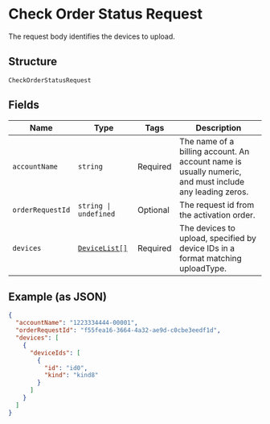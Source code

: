 
# Check Order Status Request

The request body identifies the devices to upload.

## Structure

`CheckOrderStatusRequest`

## Fields

| Name | Type | Tags | Description |
|  --- | --- | --- | --- |
| `accountName` | `string` | Required | The name of a billing account. An account name is usually numeric, and must include any leading zeros. |
| `orderRequestId` | `string \| undefined` | Optional | The request id from the activation order. |
| `devices` | [`DeviceList[]`](../../doc/models/device-list.md) | Required | The devices to upload, specified by device IDs in a format matching uploadType. |

## Example (as JSON)

```json
{
  "accountName": "1223334444-00001",
  "orderRequestId": "f55fea16-3664-4a32-ae9d-c0cbe3eedf1d",
  "devices": [
    {
      "deviceIds": [
        {
          "id": "id0",
          "kind": "kind8"
        }
      ]
    }
  ]
}
```

